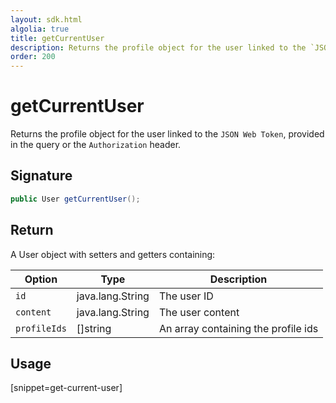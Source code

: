 ```yaml
---
layout: sdk.html
algolia: true
title: getCurrentUser
description: Returns the profile object for the user linked to the `JSON Web Token`
order: 200
---
```


# getCurrentUser

Returns the profile object for the user linked to the `JSON Web Token`, provided in the query or the `Authorization` header.

## Signature

```java
public User getCurrentUser();
```

## Return

A User object with setters and getters containing:

| Option     | Type    | Description                       |
| ---------- | ------- | --------------------------------- |
| `id` | java.lang.String | The user ID |
| `content` | java.lang.String | The user content |
| `profileIds` | []string | An array containing the profile ids |

## Usage

[snippet=get-current-user]

